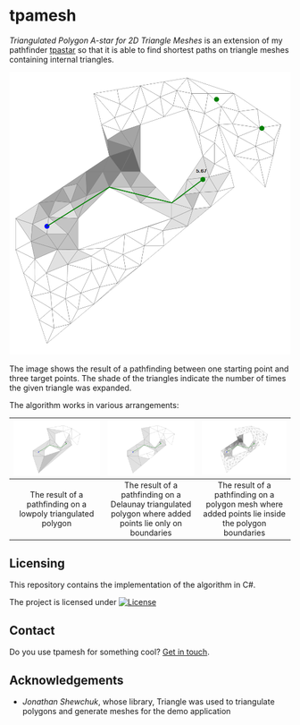 # tpamesh

_Triangulated Polygon A-star for 2D Triangle Meshes_ is an extension of my pathfinder [tpastar](https://github.com/grgomrton/tpastar/) so that it is able to find shortest paths on triangle meshes containing internal triangles.

<p align="center"><img src="./Documentation/exploration-one-start-multiple-goals-cropped.png" alt="The result of an exploration between one start and multiple goals" /></p>  

The image shows the result of a pathfinding between one starting point and three target points. The shade of the triangles indicate the number of times the given triangle was expanded. 

The algorithm works in various arrangements:

| <img src="./Documentation/exploration-one-start-one-goal-lowpoly-mesh.png" alt="Result on a lowpoly mesh" /> | <img src="./Documentation/exploration-one-start-one-goal-delaunay-mesh.png" alt="Result on a Delaunay triangulated mesh" /> | <img src="./Documentation/exploration-one-start-one-goal-fine-mesh.png" alt="Result on a fine polygon mesh" /> |
|:-:|:-:|:-:|
| The result of a pathfinding on a lowpoly triangulated polygon | The result of a pathfinding on a Delaunay triangulated polygon where added points lie only on boundaries | The result of a pathfinding on a polygon mesh where added points lie inside the polygon boundaries |

## Licensing

This repository contains the implementation of the algorithm in C#.

The project is licensed under [![License](https://img.shields.io/badge/License-Apache%202.0-blue.svg)](https://opensource.org/licenses/Apache-2.0)

## Contact

Do you use tpamesh for something cool? [Get in touch](mailto:grgo.mrton@gmail.com).

## Acknowledgements
- _Jonathan Shewchuk_, whose library, Triangle was used to triangulate polygons and generate meshes for the demo application
